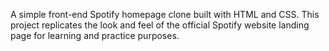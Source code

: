 A simple front-end Spotify homepage clone built with HTML and CSS. This project replicates the look and feel of the official Spotify website landing page for learning and practice purposes.
